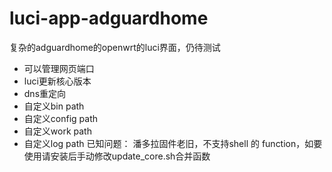 # luci-app-adguardhome
复杂的adguardhome的openwrt的luci界面，仍待测试

 - 可以管理网页端口
 - luci更新核心版本
 - dns重定向
 - 自定义bin path
 - 自定义config path
 - 自定义work path
 - 自定义log path
已知问题：
潘多拉固件老旧，不支持shell 的 function，如要使用请安装后手动修改update_core.sh合并函数